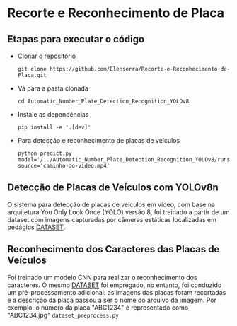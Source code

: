 #  Recorte e Reconhecimento de Placa

## Etapas para executar o código

- Clonar o repositório
     
      git clone https://github.com/Elenserra/Recorte-e-Reconhecimento-de-Placa.git
  
- Vá para a pasta clonada
  
      cd Automatic_Number_Plate_Detection_Recognition_YOLOv8

- Instale as dependências

      pip install -e '.[dev]'

- Para detecção e reconhecimento de placas de veículos

      python predict.py model='/../Automatic_Number_Plate_Detection_Recognition_YOLOv8/runs/detect/train/weights/best.pt' source='caminho-do-video.mp4'


## Detecção de Placas de Veículos com YOLOv8n

O sistema para detecção de placas de veículos em vídeo, com base na arquitetura You Only Look Once (YOLO) versão 8, foi treinado a partir de um dataset com imagens capturadas por câmeras estáticas localizadas em pedágios [DATASET](https://github.com/raysonlaroca/rodosol-alpr-dataset.git).


## Reconhecimento dos Caracteres das Placas de Veículos

Foi treinado um modelo CNN para realizar o reconhecimento dos caracteres. O mesmo [DATASET](https://github.com/raysonlaroca/rodosol-alpr-dataset.git) foi empregado,  no entanto, foi conduzido um pré-processamento adicional: as imagens das placas foram recortadas e a descrição da placa passou a ser o nome do arquivo da imagem. Por exemplo, o número da placa "ABC1234" é representado como "ABC1234.jpg" `dataset_preprocess.py`

